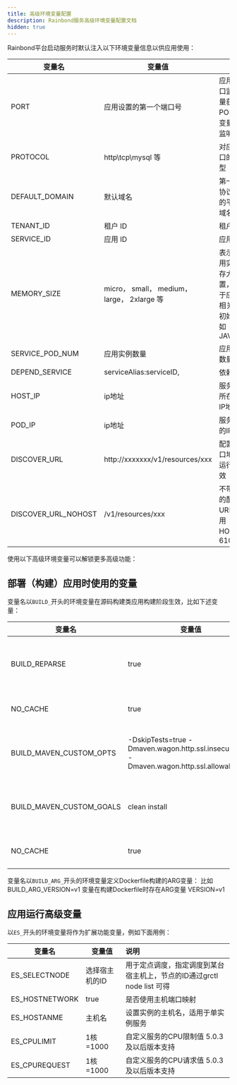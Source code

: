 ```yaml
---
title: 高级环境变量配置
description: Rainbond服务高级环境变量配置文档
hidden: true
---
```



Rainbond平台启动服务时默认注入以下环境变量信息以供应用使用：

| 变量名              | 变量值                                      | 说明                                                         |
| ------------------- | ------------------------------------------- | ------------------------------------------------------------ |
| PORT                | 应用设置的第一个端口号                      | 应用建立端口监听时尽量获取 PORT 环境变量值进行监听           |
| PROTOCOL            | http\tcp\mysql 等                           | 对应上诉端口的协议类型                                       |
| DEFAULT_DOMAIN      | 默认域名                                    | 第一个 http 协议的端口的平台默认域名                         |
| TENANT_ID           | 租户 ID                                     | 租户 ID                                                      |
| SERVICE_ID          | 应用 ID                                     | 应用 ID                                                      |
| MEMORY_SIZE         | micro， small， medium， large， 2xlarge 等 | 表示当前应用实例的内存大小设置，一般用于应用内存相关设置的初始化，例如 JAVA_OPTS |
| SERVICE_POD_NUM     | 应用实例数量                                | 应用实例的数量                                               |
| DEPEND_SERVICE      | serviceAlias:serviceID,                     | 依赖的应用                                                   |
| HOST_IP             | ip地址                                      | 服务运行时所在宿主机IP地址                                   |
| POD_IP              | ip地址                                      | 服务运行时的IP地址                                           |
| DISCOVER_URL        | http://xxxxxxx/v1/resources/xxx             | 配置发现接口地址,插件运行环境有效                            |
| DISCOVER_URL_NOHOST | /v1/resources/xxx                           | 不带IP地址的配置发现URL, 地址使用HOST_IP：6100               |

使用以下高级环境变量可以解锁更多高级功能：

## 部署（构建）应用时使用的变量

变量名以`BUILD_`开头的环境变量在源码构建类应用构建阶段生效，比如下述变量：

| 变量名                   | 变量值                                                       | 说明                        |
| ------------------------ | ------------------------------------------------------------ | --------------------------- |
| BUILD_REPARSE            | true                                                         | 构建时重新识别代码语言类型  |
| NO_CACHE                 | true                                                         | 构建时不使用缓存包          |
| BUILD_MAVEN_CUSTOM_OPTS  | -DskipTests=true -Dmaven.wagon.http.ssl.insecure=true -Dmaven.wagon.http.ssl.allowall=true | 用于 maven 构建，默认值如前 |
| BUILD_MAVEN_CUSTOM_GOALS | clean install                                                | 用于 maven 构建，默认值如前 |
| NO_CACHE                 | true                                                         | 构建时不使用缓存包          |

变量名以`BUILD_ARG_`开头的环境变量定义Dockerfile构建的ARG变量：
比如  BUILD_ARG_VERSION=v1 变量在构建Dockerfile时存在ARG变量 VERSION=v1


## 应用运行高级变量
以`ES_`开头的环境变量将作为扩展功能变量，例如下面用例：

| 变量名         | 变量值         | 说明                                                         |
| -------------- | -------------- | :----------------------------------------------------------- |
| ES_SELECTNODE  | 选择宿主机的ID | 用于定点调度，指定调度到某台宿主机上，节点的ID通过grctl node list 可得 |
| ES_HOSTNETWORK | true           | 是否使用主机端口映射                                         |
| ES_HOSTANME    | 主机名         | 设置实例的主机名，适用于单实例服务                           |
| ES_CPULIMIT    | 1核=1000       |  自定义服务的CPU限制值  5.0.3及以后版本支持                   |
| ES_CPUREQUEST    | 1核=1000       |  自定义服务的CPU请求值     5.0.3及以后版本支持           |

